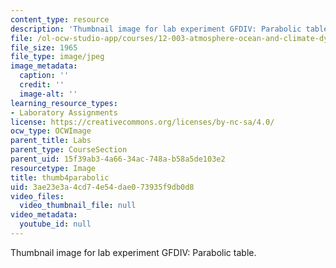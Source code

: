 ```yaml
---
content_type: resource
description: 'Thumbnail image for lab experiment GFDIV: Parabolic table.'
file: /ol-ocw-studio-app/courses/12-003-atmosphere-ocean-and-climate-dynamics-fall-2008/3ae23e3a4cd74e54dae073935f9db0d8_thumb4parabolic.JPG
file_size: 1965
file_type: image/jpeg
image_metadata:
  caption: ''
  credit: ''
  image-alt: ''
learning_resource_types:
- Laboratory Assignments
license: https://creativecommons.org/licenses/by-nc-sa/4.0/
ocw_type: OCWImage
parent_title: Labs
parent_type: CourseSection
parent_uid: 15f39ab3-4a66-34ac-748a-b58a5de103e2
resourcetype: Image
title: thumb4parabolic
uid: 3ae23e3a-4cd7-4e54-dae0-73935f9db0d8
video_files:
  video_thumbnail_file: null
video_metadata:
  youtube_id: null
---
```

Thumbnail image for lab experiment GFDIV: Parabolic table.